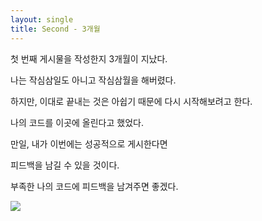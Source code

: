 ```yaml
---
layout: single
title: Second - 3개월
---
```

첫 번째 게시물을 작성한지 3개월이 지났다.

나는 작심삼일도 아니고 작심삼월을 해버렸다.



하지만, 이대로 끝내는 것은 아쉽기 때문에 다시 시작해보려고 한다.



나의 코드를 이곳에 올린다고 했었다.

만일, 내가 이번에는 성공적으로 게시한다면

피드백을 남길 수 있을 것이다. 



부족한 나의 코드에 피드백을 남겨주면 좋겠다.

![](C:\Users\johny\AppData\Roaming\marktext\images\2022-02-14-11-06-38-image.png)
